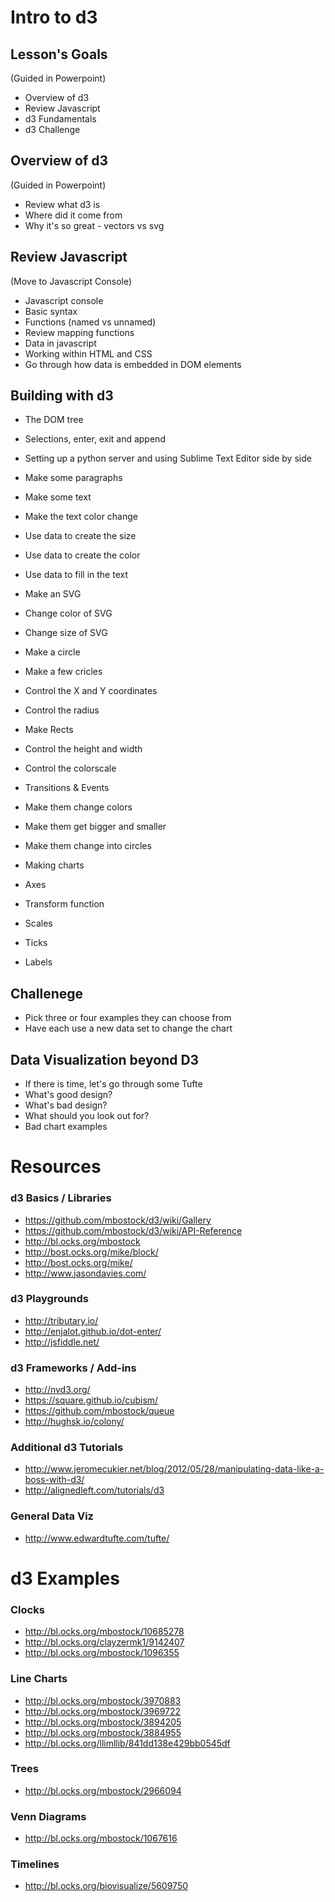 # Intro to d3 #

## Lesson's Goals ##
(Guided in Powerpoint)
- Overview of d3
- Review Javascript
- d3 Fundamentals
- d3 Challenge

## Overview of d3 ##
(Guided in Powerpoint)
- Review what d3 is
- Where did it come from
- Why it's so great - vectors vs svg

## Review Javascript ##
(Move to Javascript Console)
- Javascript console
- Basic syntax
- Functions (named vs unnamed)
- Review mapping functions 
- Data in javascript
- Working within HTML and CSS
- Go through how data is embedded in DOM elements

## Building with d3 ##
- The DOM tree
- Selections, enter, exit and append 
- Setting up a python server and using Sublime Text Editor side by side 

- Make some paragraphs
- Make some text
- Make the text color change 
- Use data to create the size
- Use data to create the color
- Use data to fill in the text

- Make an SVG
- Change color of SVG
- Change size of SVG

- Make a circle
- Make a few cricles
- Control the X and Y coordinates
- Control the radius 

- Make Rects
- Control the height and width
- Control the colorscale 

- Transitions & Events 
- Make them change colors
- Make them get bigger and smaller
- Make them change into circles 

- Making charts
- Axes
- Transform function 
- Scales
- Ticks
- Labels

## Challenege ##
- Pick three or four examples they can choose from
- Have each use a new data set to change the chart


## Data Visualization beyond D3 ##
- If there is time, let's go through some Tufte
- What's good design?
- What's bad design?
- What should you look out for?
- Bad chart examples 

# Resources #

### d3 Basics / Libraries ###
- https://github.com/mbostock/d3/wiki/Gallery
- https://github.com/mbostock/d3/wiki/API-Reference
- http://bl.ocks.org/mbostock
- http://bost.ocks.org/mike/block/
- http://bost.ocks.org/mike/
- http://www.jasondavies.com/

### d3 Playgrounds ###
- http://tributary.io/
- http://enjalot.github.io/dot-enter/
- http://jsfiddle.net/

### d3 Frameworks / Add-ins ###
- http://nvd3.org/
- https://square.github.io/cubism/
- https://github.com/mbostock/queue
- http://hughsk.io/colony/

### Additional d3 Tutorials ###
- http://www.jeromecukier.net/blog/2012/05/28/manipulating-data-like-a-boss-with-d3/
- http://alignedleft.com/tutorials/d3

### General Data Viz ###
- http://www.edwardtufte.com/tufte/


# d3 Examples #
### Clocks ###
- http://bl.ocks.org/mbostock/10685278
- http://bl.ocks.org/clayzermk1/9142407
- http://bl.ocks.org/mbostock/1096355

### Line Charts ###
- http://bl.ocks.org/mbostock/3970883
- http://bl.ocks.org/mbostock/3969722
- http://bl.ocks.org/mbostock/3894205
- http://bl.ocks.org/mbostock/3884955
- http://bl.ocks.org/llimllib/841dd138e429bb0545df

### Trees ###
- http://bl.ocks.org/mbostock/2966094

### Venn Diagrams ###
- http://bl.ocks.org/mbostock/1067616

### Timelines ###
- http://bl.ocks.org/biovisualize/5609750








